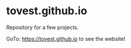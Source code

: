 # tovest.github.io

Repository for a few projects.

GoTo: https://tovest.github.io to see the website!
